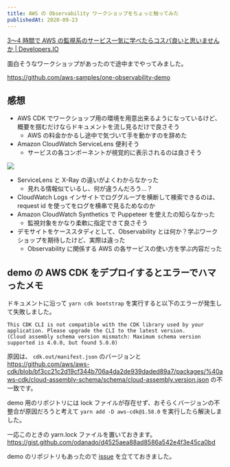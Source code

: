 ```yaml
---
title: AWS の Observability ワークショップをちょっと触ってみた
publishedAt: 2020-09-23
---
```


[3〜4 時間で AWS の監視系のサービス一気に学べたらコスパ良いと思いませんか | Developers.IO](https://dev.classmethod.jp/articles/introduction-of-one-observability-demo-workshop/)

面白そうなワークショップがあったので途中までやってみました。

https://github.com/aws-samples/one-observability-demo

## 感想

- AWS CDK でワークショップ用の環境を用意出来るようになっているけど、概要を掴むだけならドキュメントを流し見るだけで良さそう
  - AWS の料金かかるし途中で気づいて手を動かすのを辞めた
- Amazon CloudWatch ServiceLens 便利そう
  - サービスの各コンポーネントが視覚的に表示されるのは良さそう

![](https://observability.workshop.aws/images/servicelens/sl-map.png?classes=shadow)

- ServiceLens と X-Ray の違いがよくわからなかった
  - 見れる情報似ているし、何が違うんだろう...？
- CloudWatch Logs インサイトでロググループを横断して検索できるのは、request id を使ってをログを横串で見るためなのか
- Amazon CloudWatch Synthetics で Puppeteer を使えたの知らなかった
  - 監視対象をかなり柔軟に指定できて良さそう
- デモサイトをケーススタディとして、Observability とは何か？学ぶワークショップを期待したけど、実際は違った
  - Observability に関係する AWS の各サービスの使い方を学ぶ内容だった

## demo の AWS CDK をデプロイするとエラーでハマったメモ

ドキュメントに沿って `yarn cdk bootstrap` を実行すると以下のエラーが発生して失敗しました。

```
This CDK CLI is not compatible with the CDK library used by your application. Please upgrade the CLI to the latest version.
(Cloud assembly schema version mismatch: Maximum schema version supported is 4.0.0, but found 5.0.0)
```

原因は、 `cdk.out/manifest.json` のバージョンと https://github.com/aws/aws-cdk/blob/bf3cc21c2d19cf344b706a4da2de939daded89a7/packages/%40aws-cdk/cloud-assembly-schema/schema/cloud-assembly.version.json の不一致です。

demo 用のリポジトリには lock ファイルが存在せず、おそらくバージョンの不整合が原因だろうと考えて `yarn add -D aws-cdk@1.58.0` を実行したら解決しました。

一応このときの yarn.lock ファイルを置いておきます。
https://gist.github.com/odanado/d4525aea88ad8586a542e4f3e45ca0bd

demo のリポジトリもあったので [issue](https://github.com/aws-samples/one-observability-demo/issues/28) を立てておきました。
